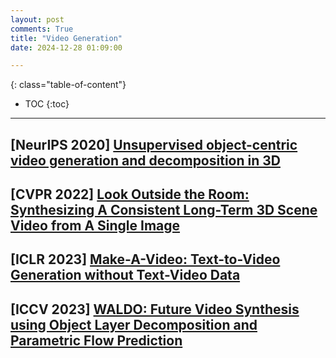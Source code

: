 ```yaml
---
layout: post
comments: True
title: "Video Generation"
date: 2024-12-28 01:09:00

---
```


<!--more-->

{: class="table-of-content"}
* TOC
{:toc}

---

## \[**NeurIPS 2020**\] [Unsupervised object-centric video generation and decomposition in 3D](https://www.pmh47.net/o3v/)

## \[**CVPR 2022**\] [Look Outside the Room: Synthesizing A Consistent Long-Term 3D Scene Video from A Single Image](https://xrenaa.github.io/look-outside-room/)

## \[**ICLR 2023**\] [Make-A-Video: Text-to-Video Generation without Text-Video Data](https://makeavideo.studio/)

## \[**ICCV 2023**\] [WALDO: Future Video Synthesis using Object Layer Decomposition and Parametric Flow Prediction](https://16lemoing.github.io/waldo/)

